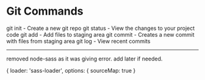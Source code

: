 # Git Commands

git init - Create a new git repo
git status - View the changes to your project code
git add - Add files to staging area
git commit - Creates a new commit with files from staging area
git log - View recent commits



****

removed node-sass as it was giving error. add later if needed.

{
   loader: 'sass-loader',
   options: {
   sourceMap: true
              }
            
